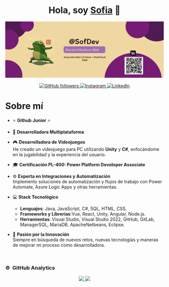 <div align="center">
<h1 align="center">Hola, soy <a href="https://aristi.dev">Sofia</a> 👋</h1>
</div>
<img src="Logo.png" alt="Logo">

<p align="center">
  <a href="https://github.com/SofiaMartinez23">
    <img src="https://img.shields.io/github/followers/sofiamartinez?style=social" alt="GitHub followers">
  </a>
  <a href="https://www.instagram.com/sofia_vk.23">
    <img src="https://img.shields.io/badge/Instagram-sofia_vk.23-%23E4405F?style=social&logo=instagram" alt="Instagram">
  </a>
  <a href="https://www.linkedin.com/in/sofia-mart%C3%ADnez-gonz%C3%A1les-134393316?utm_source=share&utm_campaign=share_via&utm_content=profile&utm_medium=android_app">
    <img src="https://img.shields.io/badge/LinkedIn-Sofia_Mart%C3%ADnez-%230077B5?style=social&logo=linkedin" alt="LinkedIn">
  </a>
</p>


# Sobre mí

- ⭐ **Github Junior** ⭐  

- 📲 **Desarrolladora Multiplataforma**  

- 🎮 **Desarrolladora de Videojuegos**  
  He creado un videojuego para PC utilizando **Unity** y **C#**, enfocándome en la jugabilidad y la experiencia del usuario.

- 🎓 **Certificación PL-400: Power Platform Developer Associate**  

- ⚙️ **Experta en Integraciones y Automatización**  
  Implemento soluciones de automatización y flujos de trabajo con Power Automate, Azure Logic Apps y otras herramientas.

- 💻 **Stack Tecnológico**  
  - **Lenguajes**: Java, JavaScript, C#, SQL, HTML, CSS.
  - **Frameworks y Librerías**:Vue, React, Unity, Angular, Node.js.
  - **Herramientas**: Visual Studio, Visual Studio 2022, GitHub, GitLab, ManagerSQL, MariaDB, ApacheNetbeans, Eclipse.

- 🔧 **Pasión por la Innovación**  
  Siempre en búsqueda de nuevos retos, nuevas tecnologías y maneras de mejorar mi proceso como desarrolladora.
<br>

### ⚙️ &nbsp;GitHub Analytics

<p align="center">
  <a href="https://github.com/sofiamartinez23">
    <!-- Estadísticas de usuario -->
    <img height="180em" src="https://github-readme-stats.vercel.app/api?username=sofiamartinez23&hide=contribs&show_icons=true&theme=radical&rank_icon=github&border_color=d6a5f0&bg_color=f1e6fa&title_color=d6a5f0&text_color=6a4c9c&icon_color=d6a5f0"/>
    <!-- Lenguajes más utilizados -->
    <img height="180em" src="https://github-readme-stats.vercel.app/api/top-langs/?username=sofiamartinez23&layout=compact&langs_count=8&theme=radical&border_color=d6a5f0&bg_color=f1e6fa&title_color=d6a5f0&text_color=6a4c9c&icon_color=d6a5f0"/>
  </a>
</p>
